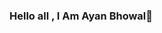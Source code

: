 ### Hello all , I Am Ayan Bhowal👋

<!--
**Bhowal19/Bhowal19** is a ✨ _special_ ✨ repository because its `README.md` (this file) appears on your GitHub profile.

Here are some ideas to get you started:

- 🔭 I’m currently working on cloning webistes 
- 🌱 I’m currently learning Front-end Web Development
- 🤔 I’m looking for help with Web development and back-end Development
- 💬 Ask me about life
- 📫 How to reach me: Linkedin and Twitter
- 😄 Pronouns: He/him
- ⚡ Fun fact: I have a few pick-up lines if you need one , Hmu
-->
